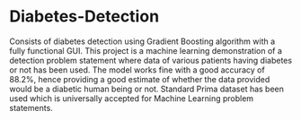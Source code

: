 # Diabetes-Detection
Consists of diabetes detection using Gradient Boosting algorithm with a fully functional GUI. This project is a machine learning demonstration of a detection problem statement where data of various patients having diabetes or not has been used. The model works fine with a good accuracy of 88.2%, hence providing a good estimate of whether the data provided would be a diabetic human being or not.
Standard Prima dataset has been used which is universally accepted for Machine Learning problem statements.
